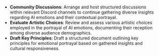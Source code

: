 - **Community Discussions**: Arrange and host structured discussions within relevant Discord channels to continue gathering diverse insights regarding AI emotions and their contextual portrayal.
- **Evaluate Artistic Choices**: Review and assess various artistic choices employed in the portrayal of AI emotions, documenting their reception among diverse audience demographics.
- **Draft Key Principles**: Draft a structured document outlining key principles for emotional portrayal based on gathered insights and cultural responsiveness.